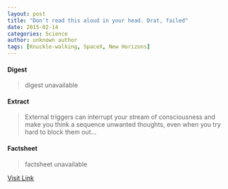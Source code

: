 ```yaml
---
layout: post
title: "Don't read this aloud in your head. Drat, failed"
date: 2015-02-14
categories: Science
author: unknown author
tags: [Knuckle-walking, SpaceX, New Horizons]
---
```



#### Digest
>digest unavailable

#### Extract
>External triggers can interrupt your stream of consciousness and make you think a sequence unwanted thoughts, even when you try hard to block them out...

#### Factsheet
>factsheet unavailable

[Visit Link](http://feeds.newscientist.com/c/749/f/10896/s/434a5044/sc/36/l/0L0Snewscientist0N0Carticle0Cmg22530A0A810B40A0A0Edont0Eread0Ethis0Ealoud0Ein0Eyour0Ehead0Edrat0Efailed0Bhtml0Dcmpid0FRSS0QNSNS0Q20A120EGLOBAL0Qmagcontents/story01.htm)


